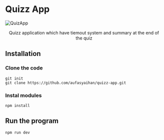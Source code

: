 # Quizz App

![QuizApp](https://github.com/aufasyaihan/quizz-app/assets/90436215/af129307-5d32-4f2b-a5d2-010873807453)

<p align=center>Quizz application which have tiemout system and summary at the end of the quiz</p>

## Installation
### Clone the code
```
git init
git clone https://github.com/aufasyaihan/quizz-app.git
```
### Instal modules
```
npm install
```

## Run the program
```
npm run dev
```
